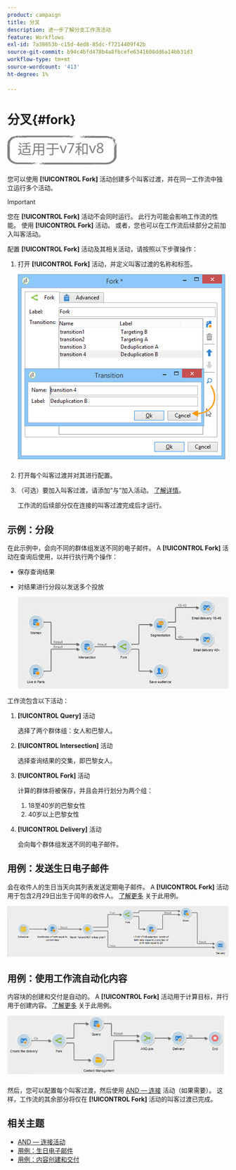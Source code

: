 ```yaml
---
product: campaign
title: 分叉
description: 进一步了解分支工作流活动
feature: Workflows
exl-id: 7a38653b-c15d-4ed8-85dc-f7214409f42b
source-git-commit: b94c4bfd478b4a8fbcefe6341608dd6a14bb31d3
workflow-type: tm+mt
source-wordcount: '413'
ht-degree: 1%

---
```


# 分叉{#fork}

![](../../assets/common.svg)

您可以使用 **[!UICONTROL Fork]** 活动创建多个叫客过渡，并在同一工作流中独立运行多个活动。

>[!IMPORTANT]
>
>您在 **[!UICONTROL Fork]** 活动不会同时运行。 此行为可能会影响工作流的性能。 使用 **[!UICONTROL Fork]** 活动。 或者，您也可以在工作流后续部分之前加入叫客活动。

配置 **[!UICONTROL Fork]** 活动及其相关活动，请按照以下步骤操作：

1. 打开 **[!UICONTROL Fork]** 活动，并定义叫客过渡的名称和标签。

   ![](assets/s_user_segmentation_fork.png)

1. 打开每个叫客过渡并对其进行配置。
1. （可选）要加入叫客过渡，请添加“与”加入活动。 [了解详情](and-join.md)。

   工作流的后续部分仅在连接的叫客过渡完成后才运行。

## 示例：分段

在此示例中，会向不同的群体组发送不同的电子邮件。 A **[!UICONTROL Fork]** 活动在查询后使用，以并行执行两个操作：

* 保存查询结果
* 对结果进行分段以发送多个投放

   ![分支活动遵循两个查询的交集，并在列表更新活动和拆分活动之前。](assets/wkf_fork_example.png)

工作流包含以下活动：

1. **[!UICONTROL Query]** 活动

   选择了两个群体组：女人和巴黎人。

1. **[!UICONTROL Intersection]** 活动

   选择查询结果的交集，即巴黎女人。

1. **[!UICONTROL Fork]** 活动

   计算的群体将被保存，并且会并行划分为两个组：

   1. 18至40岁的巴黎女性
   1. 40岁以上巴黎女性

1. **[!UICONTROL Delivery]** 活动

   会向每个群体组发送不同的电子邮件。

## 用例：发送生日电子邮件

会在收件人的生日当天向其列表发送定期电子邮件。 A **[!UICONTROL Fork]** 活动用于包含2月29日出生于闰年的收件人。 [了解更多](sending-a-birthday-email.md) 关于此用例。

![分支活动遵循测试活动，并位于两个查询活动之前。](assets/birthday-workflow_usecase_1.png)

## 用例：使用工作流自动化内容

内容块的创建和交付是自动的。 A **[!UICONTROL Fork]** 活动用于计算目标，并行用于创建内容。 [了解更多](../../delivery/using/automating-via-workflows.md#creating-the-delivery-and-its-content) 关于此用例。

![分支活动跟在投放活动之后，位于查询活动和内容管理活动之前，二者均通过AND连接活动进行连接。](../../delivery/using/assets/d_ncs_content_workflow10.png)

然后，您可以配置每个叫客过渡，然后使用 [AND — 连接](and-join.md) 活动（如果需要）。 这样，工作流的其余部分将仅在 **[!UICONTROL Fork]** 活动的叫客过渡已完成。

## 相关主题

* [AND — 连接活动](and-join.md)
* [用例：生日电子邮件](sending-a-birthday-email.md)
* [用例：内容创建和交付](../../delivery/using/automating-via-workflows.md#creating-the-delivery-and-its-content)